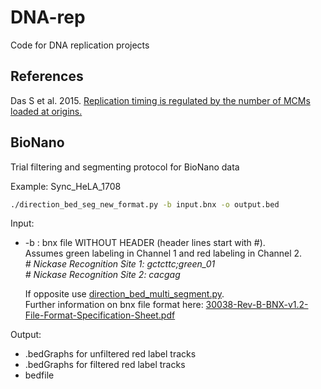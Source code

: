 # DNA-rep
Code for DNA replication projects
## References
Das S et al. 2015. [Replication timing is regulated by the number of MCMs loaded at origins.](http://genome.cshlp.org/content/25/12/1886.abstract)

## BioNano
Trial filtering and segmenting protocol for BioNano data

Example: Sync_HeLA_1708

```bash
./direction_bed_seg_new_format.py -b input.bnx -o output.bed
```
Input:
* -b : bnx file WITHOUT HEADER (header lines start with #).  
 Assumes green labeling in Channel 1 and red labeling in Channel 2.  
 *\# Nickase Recognition Site 1:   gctcttc;green_01*  
 *\# Nickase Recognition Site 2:   cacgag*  
 
  If opposite use [direction_bed_multi_segment.py](BioNano/direction_bed_multie_segement.py).  
  Further information on bnx file format here: [30038-Rev-B-BNX-v1.2-File-Format-Specification-Sheet.pdf](https://bionanogenomics.com/wp-content/uploads/2017/03/30038-Rev-B-BNX-v1.2-File-Format-Specification-Sheet.pdf)
   




Output: 

* .bedGraphs for unfiltered red label tracks
* .bedGraphs for filtered red label tracks
* bedfile







